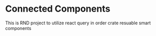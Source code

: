# Connected Components

This is RND project to utilize react query in order crate resuable smart components